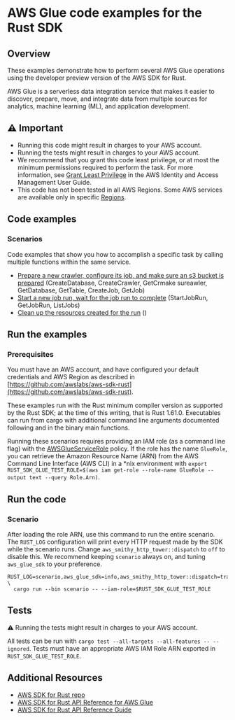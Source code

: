 # AWS Glue code examples for the Rust SDK

## Overview

These examples demonstrate how to perform several AWS Glue operations using the developer preview version of the AWS SDK for Rust.

AWS Glue is a serverless data integration service that makes it easier to discover, prepare, move, and integrate data from multiple sources for analytics, machine learning (ML), and application development.

## ⚠ Important

- Running this code might result in charges to your AWS account.
- Running the tests might result in charges to your AWS account.
- We recommend that you grant this code least privilege, or at most the minimum permissions required to perform the task. For more information, see [Grant Least Privilege](https://docs.aws.amazon.com/IAM/latest/UserGuide/best-practices.html#grant-least-privilege) in the AWS Identity and Access Management User Guide.
- This code has not been tested in all AWS Regions.
  Some AWS services are available only in specific [Regions](https://aws.amazon.com/about-aws/global-infrastructure/regional-product-services).

## Code examples

### Scenarios

Code examples that show you how to accomplish a specific task by calling multiple functions within the same service.

- [Prepare a new crawler, configure its job, and make sure an s3 bucket is prepared](src/prepare.rs) (CreateDatabase, CreateCrawler, GetCrmake sureawler, GetDatabase, GetTable, CreateJob, GetJob)
- [Start a new job run, wait for the job run to complete](src/run.rs) (StartJobRun, GetJobRun, ListJobs)
- [Clean up the resources created for the run](src/cleanup.rs) ()

## Run the examples

### Prerequisites

You must have an AWS account, and have configured your default credentials and AWS Region as described in [https://github.com/awslabs/aws-sdk-rust](https://github.com/awslabs/aws-sdk-rust).

These examples run with the Rust minimum compiler version as supported by the Rust SDK; at the time of this writing, that is Rust 1.61.0. Executables can run from cargo with additional command line arguments documented following and in the binary main functions.

Running these scenarios requires providing an IAM role (as a command line flag) with the [AWSGlueServiceRole](https://us-east-1.console.aws.amazon.com/iam/home#/policies/arn:aws:iam::aws:policy/service-role/AWSGlueServiceRole$serviceLevelSummary) policy.
If the role has the name `GlueRole`, you can retrieve the Amazon Resource Name (ARN) from the AWS Command Line Interface (AWS CLI) in a \*nix environment with `export RUST_SDK_GLUE_TEST_ROLE=$(aws iam get-role --role-name GlueRole --output text --query Role.Arn)`.

## Run the code

### Scenario

After loading the role ARN, use this command to run the entire scenario.
The `RUST_LOG` configuration will print every HTTP request made by the SDK while the scenario runs.
Change `aws_smithy_http_tower::dispatch` to `off` to disable this.
We recommend keeping `scenario` always on, and tuning `aws_glue_sdk` to your preference.

```
RUST_LOG=scenario,aws_glue_sdk=info,aws_smithy_http_tower::dispatch=trace \
  cargo run --bin scenario -- --iam-role=$RUST_SDK_GLUE_TEST_ROLE
```

## Tests

⚠️ Running the tests might result in charges to your AWS account.

All tests can be run with `cargo test --all-targets --all-features -- --ignored`.
Tests must have an appropriate AWS IAM Role ARN exported in `RUST_SDK_GLUE_TEST_ROLE`.

## Additional Resources

- [AWS SDK for Rust repo](https://github.com/awslabs/aws-sdk-rust)
- [AWS SDK for Rust API Reference for AWS Glue](https://docs.rs/aws-sdk-glue)
- [AWS SDK for Rust API Reference Guide](https://awslabs.github.io/aws-sdk-rust/aws_sdk_config/index.html)
